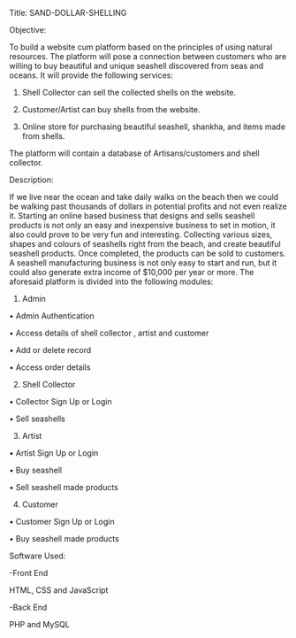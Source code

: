 Title: SAND-DOLLAR-SHELLING


Objective: 

To build a website cum platform based on the principles of using natural resources. The platform will pose a connection between customers who are willing to buy beautiful and unique seashell discovered from seas and oceans. It will provide the following services:

1.	Shell Collector can sell the collected shells on the website.

2.	Customer/Artist can buy shells from the website.

3.	Online store for purchasing beautiful seashell, shankha, and items made from shells.

The platform will contain a database of Artisans/customers and shell collector.

Description: 

If we live near the ocean and take daily walks on the beach then we could be walking past thousands of dollars in potential profits and not even realize it. Starting an online based business that designs and sells seashell products is not only an easy and inexpensive business to set in motion, it also could prove to be very fun and interesting. Collecting various sizes, shapes and colours of seashells right from the beach, and create beautiful seashell products. Once completed, the products can be sold to customers. A seashell manufacturing business is not only easy to start and run, but it could also generate extra income of $10,000 per year or more.
The aforesaid platform is divided into the following modules:

1.	Admin

•	Admin Authentication

•	Access details of shell collector , artist and customer

•	Add or delete record

•	Access order details

2.	Shell Collector

•	Collector Sign Up or Login

•	Sell seashells

3.	Artist

•	Artist Sign Up or Login

•	Buy seashell

•	Sell seashell made products

4.	Customer

•	Customer Sign Up or Login

•	Buy seashell made products

Software Used: 

-Front End

HTML, CSS and JavaScript 

-Back End

PHP and MySQL 
